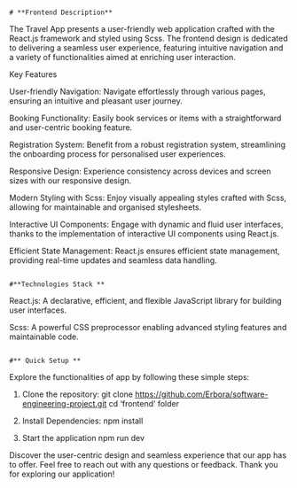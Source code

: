                                                                                                                                                                                                                                                                   # **Frontend Description** 
The Travel App presents a user-friendly web application crafted with the React.js framework and styled using Scss. The frontend design is dedicated to delivering a seamless user experience, featuring intuitive navigation and a variety of functionalities aimed at enriching user interaction.

Key Features

User-friendly Navigation: Navigate effortlessly through various pages, ensuring an intuitive and pleasant user journey.

Booking Functionality: Easily book services or items with a straightforward and user-centric booking feature.

Registration System: Benefit from a robust registration system, streamlining the onboarding process for personalised user experiences.

Responsive Design: Experience consistency across devices and screen sizes with our responsive design.

Modern Styling with Scss: Enjoy visually appealing styles crafted with Scss, allowing for maintainable and organised stylesheets.

Interactive UI Components: Engage with dynamic and fluid user interfaces, thanks to the implementation of interactive UI components using React.js.

Efficient State Management: React.js ensures efficient state management, providing real-time updates and seamless data handling.


                                                                                                                                                                              #**Technologies Stack **

React.js: A declarative, efficient, and flexible JavaScript library for building user interfaces.

Scss: A powerful CSS preprocessor enabling advanced styling features and maintainable code.

                                                                                                                                                                           #** Quick Setup **
Explore the functionalities of app by following these simple steps:

1. Clone the repository:
git clone https://github.com/Erbora/software-engineering-project.git
cd ‘frontend’ folder

2. Install Dependencies: 
    npm install 

3. Start the application
    npm run dev


Discover the user-centric design and seamless experience that our app has to offer. Feel free to reach out with any questions or feedback. Thank you for exploring our application!

